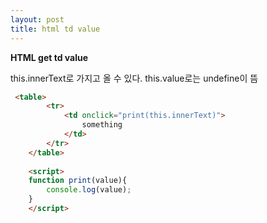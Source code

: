 ```yaml
---
layout: post
title: html td value 
---
```



**HTML get td value**

this.innerText로 가지고 올 수 있다.
this.value로는 undefine이 뜸

```html
 <table>
        <tr>
            <td onclick="print(this.innerText)">
                something
            </td>
        </tr>
    </table>
    
    <script>
    function print(value){
        console.log(value);
    }
    </script>    
```

